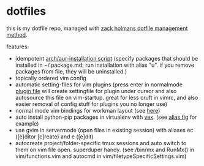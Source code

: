 dotfiles
========

this is my dotfile repo, managed with [zack holmans dotfile management method](https://github.com/holman/dotfiles).

features:
 - idempotent [arch/aur-installation script](https://github.com/jonathanewerner/dotfiles/blob/master/bin/packages.py) (specify packages that should be installed in ~/.package.md; run installation 
with alias "u". if you remove packages from file, they will be uninstalled.)
 - topically ordered vim config
 - automatic setting-files for vim plugins (press enter in normalmode [plugin file](https://github.com/jonathanewerner/dotfiles/blob/master/vim/plugins.vim) will create settingfile for plugin under cursor and also autosource this file on vim-startup. great for less cruft in vimrc, and also easier removal of config stuff for plugins you no longer use)
 - normal mode vim bindings for workman layout (see [here](https://github.com/jonathanewerner/dotfiles/blob/master/vim/mappingsNormal.vim))
 - auto install python-pip packages in virtualenv with [vex](https://pypi.python.org/pypi/vex). (see [alias fig](https://github.com/jonathanewerner/dotfiles/blob/master/zsh/aliases.zsh) for example)
 - use gvim in servermode (open files in existing session) with aliases ec ([e]ditor [c]reate) and e ([e]dit)
 - autocreate project/folder-specific tmux sessions and auto switch to them on vim file open. superduper handy. (see /bin/mx and RunMx() in vim/functions.vim and autocmd in vim/filetypeSpecificSettings.vim)
  
